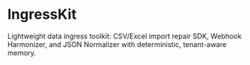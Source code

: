 # IngressKit
 Lightweight data ingress toolkit: CSV/Excel import repair SDK, Webhook Harmonizer, and JSON Normalizer with deterministic, tenant-aware memory.
